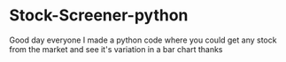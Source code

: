 # Stock-Screener-python
Good day everyone I made a python code where you could get any stock from the market and see it's variation in a bar chart thanks
